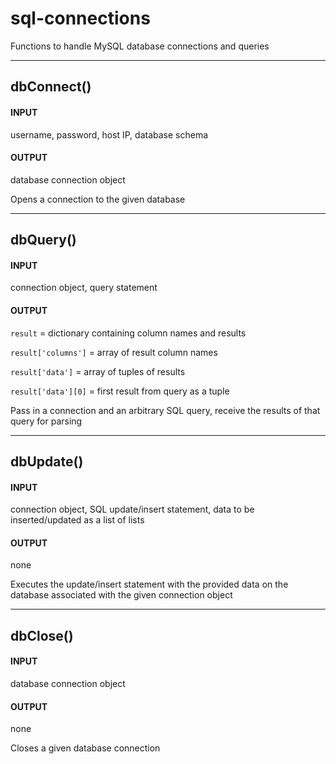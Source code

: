 # sql-connections
Functions to handle MySQL database connections and queries

----
## dbConnect()

#### INPUT

username, password, host IP, database schema

#### OUTPUT

database connection object


Opens a connection to the given database


----
## dbQuery()

#### INPUT

connection object, query statement


#### OUTPUT

`result`            = dictionary containing column names and results

`result['columns']` = array of result column names

`result['data']`    = array of tuples of results

`result['data'][0]` = first result from query as a tuple


Pass in a connection and an arbitrary SQL query, receive the results of that query for parsing

----
## dbUpdate()

#### INPUT

connection object, SQL update/insert statement, data to be inserted/updated as a list of lists

#### OUTPUT

none


Executes the update/insert statement with the provided data on the database associated with the given connection object


----
## dbClose()

#### INPUT

database connection object

#### OUTPUT

none


Closes a given database connection
